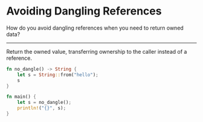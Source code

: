 # Avoiding Dangling References

How do you avoid dangling references when you need to return owned data?

---

Return the owned value, transferring ownership to the caller instead of a reference.

```rust
fn no_dangle() -> String {
    let s = String::from("hello");
    s
}

fn main() {
    let s = no_dangle();
    println!("{}", s);
}
```